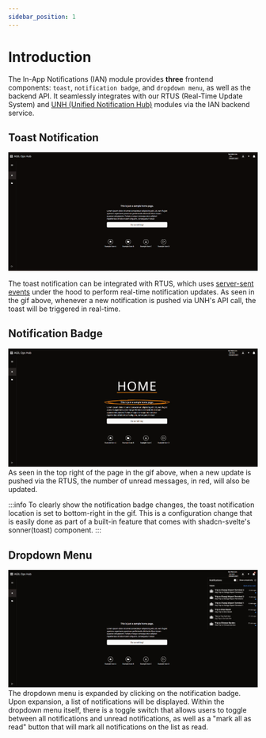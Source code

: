 ```yaml
---
sidebar_position: 1
---
```


# Introduction
<!-- RTUS to be linked when the page is created -->
The In-App Notifications (IAN) module provides **three** frontend components: `toast`, `notification badge`, and `dropdown menu`, as well as the backend API. It seamlessly integrates with our RTUS (Real-Time Update System) and [UNH (Unified Notification Hub)](../80_unh/introduction.md) modules via the IAN backend service.

## Toast Notification
![toast](images/toast_notification.gif)
<!-- RTUS to be linked when the page is created -->
The toast notification can be integrated with RTUS, which uses [server-sent events](https://developer.mozilla.org/en-US/docs/Web/API/Server-sent_events) under the hood to perform real-time notification updates. As seen in the gif above, whenever a new notification is pushed via UNH's API call, the toast will be triggered in real-time.


## Notification Badge
![notification_badge](images/notification_badge.gif)
As seen in the top right of the page in the gif above, when a new update is pushed via the RTUS, the number of unread messages, in red, will also be updated.

:::info
To clearly show the notification badge changes, the toast notification location is set to bottom-right in the gif. This is a configuration change that is easily done as part of a built-in feature that comes with shadcn-svelte's sonner(toast) component.
:::


## Dropdown Menu
![dropdown_menu](images/dropdown_menu.gif)
The dropdown menu is expanded by clicking on the notification badge. Upon expansion, a list of notifications will be displayed. Within the dropdown menu itself, there is a toggle switch that allows users to toggle between all notifications and unread notifications, as well as a "mark all as read" button that will mark all notifications on the list as read.


